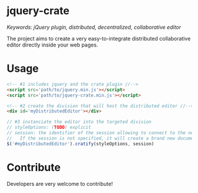 # jquery-crate

<i>Keywords: jQuery plugin, distributed, decentralized, collaborative editor </i>

The project aims to create a very easy-to-integrate distributed collaborative
editor directly inside your web pages.


# Usage

```html
<!-- #1 includes jquery and the crate plugin //--> 
<script src='path/to/jquery.min.js'></script>
<script src='path/to/jquery-crate.min.js'></script>
```

```html
<!-- #2 create the division that will host the distributed editor //-->
<div id='myDistributedEditor'></div>
```

```javascript
// #3 instanciate the editor into the targeted division
// styleOptions: (TODO) explicit
// session: the identifier of the session allowing to connect to the network.
//   If the session is not specified, it will create a brand new document.
$('#myDistributedEditor').cratify(styleOptions, session)
```

# Contribute

Developers are very welcome to contribute!
